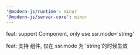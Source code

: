 ```yaml
---
'@modern-js/runtime': minor
'@modern-js/server-core': minor
---
```


feat: support <NoSSRCache> Component, only use ssr.mode='string'

feat: 支持 <NoSSRCache> 组件, 仅在 ssr.mode 为 'string'的时候生效
